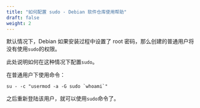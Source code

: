 ```yaml
---
title: "如何配置 sudo - Debian 软件仓库使用帮助"
draft: false
weight: 2
---
```

默认情况下，Debian 如果安装过程中设置了 root 密码，那么创建的普通用户将没有使用`sudo`的权限。

此处说明如何在这种情况下配置`sudo`。

在普通用户下使用命令：
```shell
su - -c "usermod -a -G sudo `whoami`"
```

之后重新登陆该用户，就可以使用`sudo`命令了。
